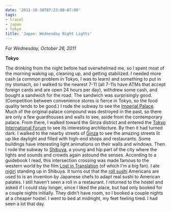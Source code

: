 ```yaml
---
date: '2011-10-30T07:23:00-07:00'
tags:
- travel
- japan
- tokyo
title: 'Japan: Wednesday Night Lights'
---
```


*For Wednesday, October 26, 2011*

**Tokyo**

The drinking from the night before had overwhelmed me, so I spent most of the morning waking up, cleaning up, and getting stabilized. I needed more cash (a common problem in Tokyo, I was to learn) and something to put in my stomach, so I walked to the nearest 7-11 (all 7-11s have ATMs that accept foreign cards and are open 24 hours per day), withdrew some cash, and bought a sandwich for the road. The sandwich was surprisingly good. (Competition between convenience stores is fierce in Tokyo, so the food quality tends to be good.) I rode the subway to see the [Imperial Palace](https://www.google.com/search?q=tokyo+Imperial+Palace). Much of the original palace compound was destroyed in the past, so there are only a few guardhouses and walls to see, aside from the contemporary palace. From there, I walked toward the Ginza district and entered the [Tokyo International Forum](https://www.google.com/search?q=Tokyo+International+Forum) to see its interesting architecture. By then it had turned dark. I walked to the nearby streets of [Ginza](https://www.google.com/search?q=ginza) to see the amazing streets lit up like daylight and filled with high-end shops and restaurants. Some buildings have interesting light animations on their walls and windows. Then I rode the subway to [Shibuya](https://www.google.com/search?q=Shibuya), a young and hip part of the city where the lights and sounds and crowds again astound the senses. According to a guidebook I read, this intersection crossing was made famous to the western world by the film [Lost in Translation](http://en.wikipedia.org/wiki/Lost_in_Translation_(film)) (of which I'm a big fan). I ate [nigiri](http://en.wikipedia.org/wiki/Sushi#Nigirizushi) standing up in Shibuya. It turns out that the [roll sushi](http://en.wikipedia.org/wiki/Sushi#Western-style_sushi) Americans are used to is an invention by Japanese chefs to adapt real sushi to American palates. I still haven't seen a roll in a restaurant. I returned to the hostel and asked if I could stay longer, since I liked the place, but had only booked for a couple nights initially. They didn't have room, so I booked a couple nights at a cheaper hostel. I went to bed at midnight, my feet feeling tired. I had seen a lot that day.
